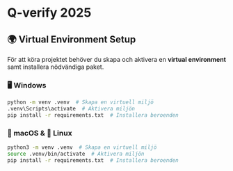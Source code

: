 # Q-verify 2025

## 🌍 Virtual Environment Setup

För att köra projektet behöver du skapa och aktivera en **virtual environment** samt installera nödvändiga paket.

### 🖥 Windows
```sh
python -m venv .venv  # Skapa en virtuell miljö
.venv\Scripts\activate  # Aktivera miljön
pip install -r requirements.txt  # Installera beroenden
```

### 🍏 macOS & 🐧 Linux
```sh
python3 -m venv .venv  # Skapa en virtuell miljö
source .venv/bin/activate  # Aktivera miljön
pip install -r requirements.txt  # Installera beroenden
```
